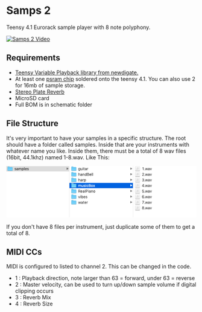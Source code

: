 # Samps 2
Teensy 4.1 Eurorack sample player with 8 note polyphony.

[![Samps 2 Video](https://img.youtube.com/vi/VPkpoh57Xw4/hqdefault.jpg)](https://www.youtube.com/watch?v=VPkpoh57Xw4)

## Requirements
 - [Teensy Variable Playback library from newdigate.](https://github.com/newdigate/teensy-variable-playback)
 - At least one [psram chip](https://www.pjrc.com/store/psram.html) soldered onto the teensy 4.1. You can also use 2 for 16mb of sample storage.
 - [Stereo Plate Reverb](https://github.com/hexeguitar/t40fx/tree/main/Hx_PlateReverb)
 - MicroSD card
 - Full BOM is in schematic folder

## File Structure
It's very important to have your samples in a specific structure. The root should have a folder called samples. Inside that are your instruments with whatever name you like. Inside them, there must be a total of 8 wav files (16bit, 44.1khz) named 1-8.wav. Like This:

![File structure](https://github.com/otem/Eurorack/blob/master/Samps%202/other/file%20structure.png?raw=true)

If you don't have 8 files per instrument, just duplicate some of them to get a total of 8.

## MIDI CCs
MIDI is configured to listed to channel 2. This can be changed in the code.

 - 1  : Playback direction, note larger than 63 = forward, under 63 = reverse
 - 2  : Master velocity, can be used to turn up/down sample volume if digital clipping occurs
 - 3  : Reverb Mix
 - 4  : Reverb Size


